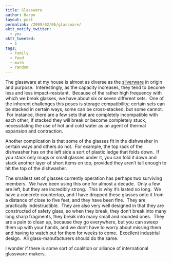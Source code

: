 ```yaml
---
title: Glassware
author: Harpo
layout: post
permalink: /2009/02/06/glassware/
aktt_notify_twitter:
  - yes
aktt_tweeted:
  - 1
tags:
  - family
  - food
  - math
  - random
---
```

The glassware at my house is almost as diverse as the [silverware][1] in origin and purpose.  Interestingly, as the capacity increases, they tend to become less and less impact-resistant.  Because of the rather high frequency with which we break glasses, we have about six or seven different sets.  One of the inherent challenges this poses is storage compatibility; certain sets can be stacked in certain ways, some can be cross-stacked, but some cannot.  For instance, there are a few sets that are completely incompatible with each other; if stacked they will break or become completely stuck, necessitating the use of hot and cold water as an agent of thermal expansion and contraction.

Another complication is that some of the glasses fit in the dishwasher in certain ways and others do not.  For example, the top rack of the dishwasher has on the left side a sort of plastic ledge that folds down.  If you stack only mugs or small glasses under it, you can fold it down and stack another layer of short items on top, provided they aren&#8217;t tall enough to hit the top of the dishwasher.

The smallest set of glasses currently operation has perhaps two surviving members.  We have been using this one for almost a decade.  Only a few are left, but they are incredibly strong.  This is why it&#8217;s lasted so long.  We have a concrete countertop, and I have dropped these glasses onto it from a distance of close to five feet, and they have been fine.  They are practically indestructible.  They are also very well designed in that they are constructed of safety glass, so when they break, they don&#8217;t break into many long sharp fragments, they break into many small and rounded ones.  They are a pain to clean up, because they go everywhere, but you can sweep them up with your hands, and we don&#8217;t have to worry about missing them and having to watch out for them for weeks to come.  Excellent industrial design.  All glass-manufacturers should do the same.

I wonder if there is some sort of coalition or alliance of international glassware-makers.

 [1]: http://harpojaeger.github.io/2009/02/02/silverware/